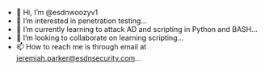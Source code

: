 - 👋 Hi, I’m @esdnwoozyv1
- 👀 I’m interested in penetration testing...
- 🌱 I’m currently learning to attack AD and scripting in Python and BASH...
- 💞️ I’m looking to collaborate on learning scripting...
- 📫 How to reach me is through email at jeremiah.parker@esdnsecurity.com...

<!---
esdnwoozyv1/esdnwoozyv1 is a ✨ special ✨ repository because its `README.md` (this file) appears on your GitHub profile.
You can click the Preview link to take a look at your changes.
--->
